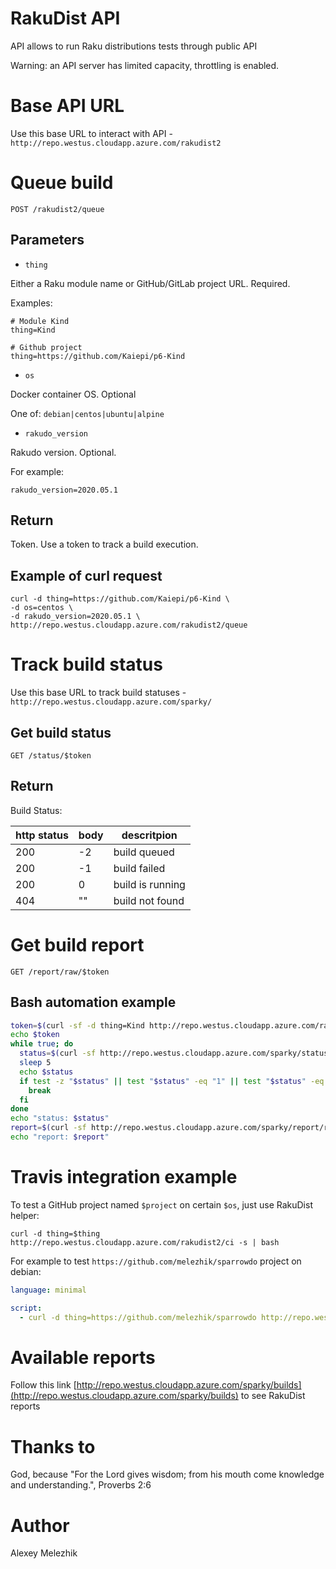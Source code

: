# RakuDist API

API allows to run Raku distributions tests through public API

Warning: an API server has limited capacity, throttling is enabled.

# Base API URL

Use this base URL to interact with API - `http://repo.westus.cloudapp.azure.com/rakudist2`

# Queue build

`POST /rakudist2/queue`

## Parameters

- `thing`

Either a Raku module name or GitHub/GitLab project URL. Required.

Examples:

```
# Module Kind
thing=Kind 

# Github project
thing=https://github.com/Kaiepi/p6-Kind  

```

- `os`

Docker container OS. Optional

One of: `debian|centos|ubuntu|alpine`

- `rakudo_version`

Rakudo version. Optional.

For example:

```
rakudo_version=2020.05.1
```

## Return 

Token. Use a token to track a build execution.

## Example of curl request

```shell
curl -d thing=https://github.com/Kaiepi/p6-Kind \
-d os=centos \
-d rakudo_version=2020.05.1 \
http://repo.westus.cloudapp.azure.com/rakudist2/queue
```

# Track build status

Use this base URL to track build statuses - `http://repo.westus.cloudapp.azure.com/sparky/`

## Get build status

`GET /status/$token`

## Return 

Build Status:

| http status | body | descritpion |
| ------------| ---- | ----------- |
| 200         | -2   | build queued |
| 200         | -1   | build failed |
| 200         | 0    | build is running |
| 404         |  ""  | build not found |


# Get build report

`GET /report/raw/$token`


## Bash automation example

```bash
token=$(curl -sf -d thing=Kind http://repo.westus.cloudapp.azure.com/rakudist2/queue)
echo $token
while true; do
  status=$(curl -sf http://repo.westus.cloudapp.azure.com/sparky/status/$token)
  sleep 5
  echo $status
  if test -z "$status" || test "$status" -eq "1" || test "$status" -eq "-1"; then
    break
  fi
done
echo "status: $status"
report=$(curl -sf http://repo.westus.cloudapp.azure.com/sparky/report/raw/$token)
echo "report: $report"
```

# Travis integration example

To test a GitHub project named `$project` on certain `$os`, just use RakuDist helper:

`curl -d thing=$thing http://repo.westus.cloudapp.azure.com/rakudist2/ci -s | bash`

For example to test `https://github.com/melezhik/sparrowdo` project on debian:

```yaml
language: minimal

script:
  - curl -d thing=https://github.com/melezhik/sparrowdo http://repo.westus.cloudapp.azure.com/rakudist2/ci -s | bash
```

# Available reports

Follow this link [http://repo.westus.cloudapp.azure.com/sparky/builds](http://repo.westus.cloudapp.azure.com/sparky/builds) to see RakuDist reports

# Thanks to

God, because "For the Lord gives wisdom; from his mouth come knowledge and understanding.", Proverbs 2:6

# Author

Alexey Melezhik

